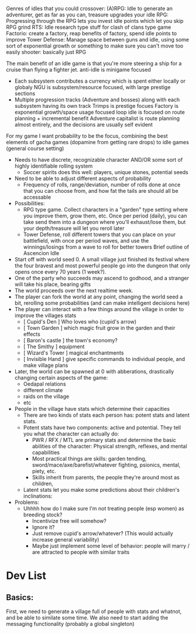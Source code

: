 Genres of idles that you could crossover:
(A)RPG: Idle to generate an adventurer, get as far as you can, treasure upgrades your idle
RPG: Progressing through the RPG lets you invest idle points which let you skip RPG grind
RTS: Idle research type stuff for clash of clans type game
Factorio: create a factory, reap benefits of factory, spend idle points to improve
Tower Defense: Manage space between guns and idle, using some sort of exponential growth or something to make sure you can't move too easily
shooter: basically just RPG


The main benefit of an idle game is that you're more steering a ship for a cruise than flying a fighter jet. 
anti-idle is minigame focused
 - Each subsystem contributes a currency which is spent either locally or globaly
NGU is subsystem/resource focused, with large prestige sections
 - Multiple progression tracks (Adventure and bosses) along with each subsystem having its own track
Trimps is prestige focues
Factory is exponential growth/space usage focused
loop idle is focused on route planning + incremental benefit
Adventure capitalist is route planning almost entirely, and the decisions are usually self evident


For my game I want probability to be the focus, combining the best elements of gacha games (dopamine from getting rare drops) to idle games (general course setting)
 - Needs to have discrete, recognizable character AND/OR some sort of highly identifiable rolling system
    - Soccer spirits does this well: players, unique stones, potential seeds
 - Need to be able to adjust different aspects of probability
    - Frequency of rolls, range/deviation, number of rolls done at once that you can choose from, and how fat the tails are should all be accessable
 - Possibilities:
    - RPG type game. Collect characters in a "garden" type setting where you improve them, grow them, etc. Once per period (daily), you can take send them into a dungeon where you'll exhaust/lose them, but your depth/treasure will let you reroll later
    - Tower Defense, roll different towers that you can place on your battlefield, with once per period waves, and use the winnings/losings from a wave to roll for better towers
Brief outline of Ascencion Idle
  - Start off with world seed 0. A small village just finished its festival where the four bravest and most powerful people go into the dungeon that only opens once every 70 years (1 week?).
  - One of the party who succeeds may ascend to godhood, and a stranger will take his place, bearing gifts
  - The world proceeds over the next realtime week. 
  - The player can fork the world at any point, changing the world seed a bit, rerolling some probabilities (and can make intelligent decisions here)
  - The player can interact with a few things around the village in order to improve the villages stats
    - [ Cupid's Den ] Who loves who (cupid's arrow)
    - [ Town Garden ] which magic fruit grow in the garden and their effects
    - [ Baron's castle ] the town's economy?
    - [ The Smithy ] equipment
    - [ Wizard's Tower ] magical enchantments
    - [ Invisible Hand ] give specific commands to individual people, and make village plans
  - Later, the world can be spawned at 0 with abberations, drastically changing certain aspects of the game:
    - Oedapal relations
    - different climate
    - raids on the village
    - etc
  - People in the village have stats which determine their capacities
    - There are two kinds of stats each person has: potent stats and latent stats. 
    - Potent stats have two components: active and potential. They tell you what the character can actually do:
      - PWR / RFX / MTL are primary stats and determine the basic abilities of the character: Physical strength, reflexes, and mental capabilities
      - Most practical things are skills: garden tending, sword/mace/axe/barefist/whatever fighting, psionics, mental, piety, etc.
      - Skills inherit from parents, the people they're around most as children, 
    - Latent stats let you make some predictions about their children's inclinations:
  - Problems:
    - Uhhhh how do I make sure I'm not treating people (esp women) as breeding stock?
      - Incentivize free will somehow?
      - Ignore it?
      - Just remove cupid's arrow/whatever? (This would actually increase general variability)
      - Maybe just implement some level of behavior: people will marry / are attracted to people with similar traits
# Dev List
## Basics:
First, we need to generate a village full of people with stats and whatnot, and be able to similate some time. We also need to start adding the messaging functionality (probably a global singleton)

